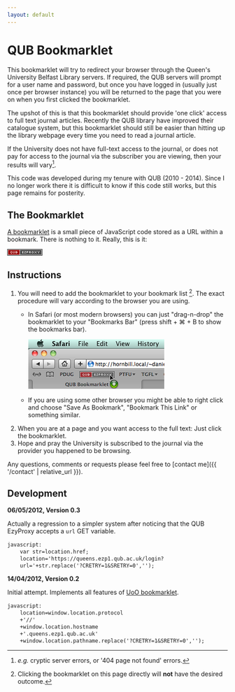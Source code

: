 ```yaml
---
layout: default
---
```


# QUB Bookmarklet

This bookmarklet will try to redirect your browser through the Queen's University Belfast Library servers.  If required, the QUB servers will prompt for a user name and password, but once you have logged in (usually just once per browser instance) you will be returned to the page that you were on when you first clicked the bookmarklet.

The upshot of this is that this bookmarklet should provide 'one click' access to full text journal articles.  Recently the QUB library have improved their catalogue system, but this bookmarklet should still be easier than hitting up the library webpage every time you need to read a journal article.  

If the University does not have full-text access to the journal, or does not pay for access to the journal via the subscriber you are viewing, then your results will vary[^2].

This code was developed during my tenure with QUB (2010 - 2014). Since I no longer work there it is difficult to know if this code still works, but this page remains for posterity.  

## The Bookmarklet

[A bookmarklet](http://www.google.co.nz/search?q=define:Bookmarklet) is a small piece of JavaScript code stored as a URL within a bookmark. There is nothing to it.  Really, this is it:

<a href="javascript:var str=location.href;location='https://queens.ezp1.qub.ac.uk/login?url='+str.replace('?CRETRY=1&SRETRY=0','');"><img src="./qub_ezproxy.png" alt="QUB EzProxy" /></a>

## Instructions

1.  You will need to add the bookmarklet to your bookmark list [^1]. The exact procedure will vary according to the browser you are using.
    -   In Safari (or most modern browsers) you can just "drag-n-drop" the
        bookmarklet to your "Bookmarks Bar" (press shift + ⌘ + B to show
        the bookmarks bar).

        ![Draging-and-droping in Safari](./safari_howto.png)

    -   If you are using some other browser you might be able to right
        click and choose "Save As Bookmark", "Bookmark This Link" or
        something similar.
2.  When you are at a page and you want access to the full text: Just
    click the bookmarklet.
3.  Hope and pray the University is subscribed to the journal via the
    provider you happened to be browsing.

Any questions, comments or requests please feel free to [contact me]({{ '/contact' | relative_url }}).

## Development

**06/05/2012, Version 0.3**

Actually a regression to a simpler system after noticing that the QUB EzyProxy accepts a `url` GET variable.  

	javascript:
		var str=location.href;
		location='https://queens.ezp1.qub.ac.uk/login?
		url='+str.replace('?CRETRY=1&SRETRY=0','');

**14/04/2012, Version 0.2**

Initial attempt. Implements all features of [UoO bookmarklet][UoO_bookmarklet].

	javascript:
		location=window.location.protocol
		+'//'
		+window.location.hostname
		+'.queens.ezp1.qub.ac.uk'
		+window.location.pathname.replace('?CRETRY=1&SRETRY=0','');

[^1]: Clicking the bookmarklet on this page directly will **not** have the desired outcome.
[^2]: *e.g.* cryptic server errors, or '404 page not found' errors.

[UoO_bookmarklet]: /code/otago_ezproxy_bookmarklet/
